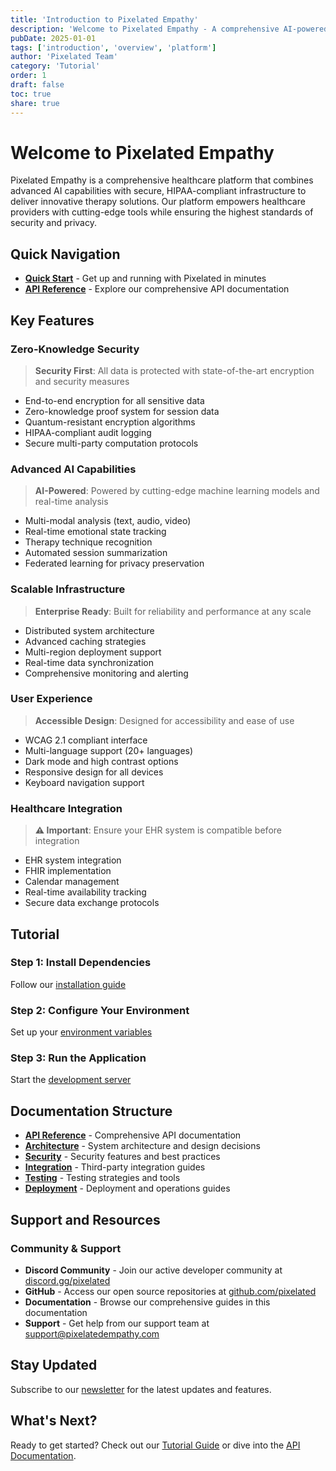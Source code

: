```yaml
---
title: 'Introduction to Pixelated Empathy'
description: 'Welcome to Pixelated Empathy - A comprehensive AI-powered platform for mental health research and innovation'
pubDate: 2025-01-01
tags: ['introduction', 'overview', 'platform']
author: 'Pixelated Team'
category: 'Tutorial'
order: 1
draft: false
toc: true
share: true
---
```


# Welcome to Pixelated Empathy

Pixelated Empathy is a comprehensive healthcare platform that combines advanced AI capabilities with secure, HIPAA-compliant infrastructure to deliver innovative therapy solutions. Our platform empowers healthcare providers with cutting-edge tools while ensuring the highest standards of security and privacy.

## Quick Navigation

- **[Quick Start](/docs/getting-started)** - Get up and running with Pixelated in minutes
- **[API Reference](/docs/api-reference)** - Explore our comprehensive API documentation

## Key Features

### Zero-Knowledge Security

> **Security First**: All data is protected with state-of-the-art encryption and security measures

- End-to-end encryption for all sensitive data
- Zero-knowledge proof system for session data
- Quantum-resistant encryption algorithms
- HIPAA-compliant audit logging
- Secure multi-party computation protocols

### Advanced AI Capabilities

> **AI-Powered**: Powered by cutting-edge machine learning models and real-time analysis

- Multi-modal analysis (text, audio, video)
- Real-time emotional state tracking
- Therapy technique recognition
- Automated session summarization
- Federated learning for privacy preservation

### Scalable Infrastructure

> **Enterprise Ready**: Built for reliability and performance at any scale

- Distributed system architecture
- Advanced caching strategies
- Multi-region deployment support
- Real-time data synchronization
- Comprehensive monitoring and alerting

### User Experience

> **Accessible Design**: Designed for accessibility and ease of use

- WCAG 2.1 compliant interface
- Multi-language support (20+ languages)
- Dark mode and high contrast options
- Responsive design for all devices
- Keyboard navigation support

### Healthcare Integration

> **⚠️ Important**: Ensure your EHR system is compatible before integration

- EHR system integration
- FHIR implementation
- Calendar management
- Real-time availability tracking
- Secure data exchange protocols

## Tutorial

### Step 1: Install Dependencies

Follow our [installation guide](/docs/getting-started#installation)

### Step 2: Configure Your Environment

Set up your [environment variables](/docs/getting-started#configuration)

### Step 3: Run the Application

Start the [development server](/docs/getting-started#running-the-application)

## Documentation Structure

- **[API Reference](/docs/api-reference)** - Comprehensive API documentation
- **[Architecture](/docs/architecture)** - System architecture and design decisions
- **[Security](/docs/security)** - Security features and best practices
- **[Integration](/docs/integrations)** - Third-party integration guides
- **[Testing](/docs/testing)** - Testing strategies and tools
- **[Deployment](/docs/deployment)** - Deployment and operations guides

## Support and Resources

### Community & Support

- **Discord Community** - Join our active developer community at [discord.gg/pixelated](https://discord.gg/pixelated)
- **GitHub** - Access our open source repositories at [github.com/pixelated](https://github.com/pixelated)
- **Documentation** - Browse our comprehensive guides in this documentation
- **Support** - Get help from our support team at [support@pixelatedempathy.com](mailto:support@pixelatedempathy.com)

## Stay Updated

Subscribe to our [newsletter](https://pixelatedempathy.com/newsletter) for the latest updates and features.

## What's Next?

Ready to get started? Check out our [Tutorial Guide](/docs/getting-started) or dive into the [API Documentation](/docs/api-reference).

